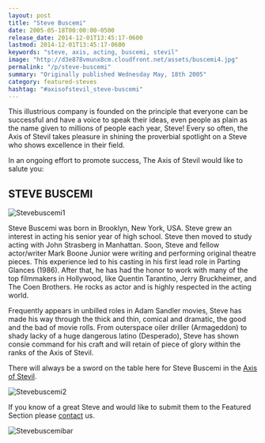 ```yaml
---
layout: post
title: "Steve Buscemi"
date: 2005-05-18T00:00:00-0500
release_date: 2014-12-01T13:45:17-0600
lastmod: 2014-12-01T13:45:17-0600
keywords: "steve, axis, acting, buscemi, stevil"
image: "http://d3e878vmunx8cm.cloudfront.net/assets/buscemi4.jpg"
permalink: "/p/steve-buscemi"
summary: "Originally published Wednesday May, 18th 2005"
category: featured-steves
hashtag: "#axisofstevil_steve-buscemi"
---
```


[id_1]: http://d3e878vmunx8cm.cloudfront.net/assets/buscemi4.jpg "Stevebuscemi1"[id_2]: http://d3e878vmunx8cm.cloudfront.net/assets/buscemi3.jpg "Stevebuscemi2"[id_3]: http://d3e878vmunx8cm.cloudfront.net/assets/buscemimural.gif "Stevebuscemibar"
This illustrious company is founded on the principle that everyone can be successful and have a voice to speak their ideas, even people as plain as the name given to millions of people each year, Steve! Every so often, the Axis of Stevil takes pleasure in shining the proverbial spotlight on a Steve who shows excellence in their field.

In an ongoing effort to promote success, The Axis of Stevil would like to salute you:

## STEVE BUSCEMI ##

![Stevebuscemi1][id_1]

Steve Buscemi was born in Brooklyn, New York, USA. Steve grew an interest in acting his senior year of high school. Steve then moved to study acting with John Strasberg in Manhattan. Soon, Steve and fellow actor/writer Mark Boone Junior were writing and performing original theatre pieces. This experience led to his casting in his first lead role in Parting Glances (1986). After that, he has had the honor to work with many of the top filmmakers in Hollywood, like Quentin Tarantino, Jerry Bruckheimer, and The Coen Brothers. He rocks as actor and is highly respected in the acting world.

Frequently appears in unbilled roles in Adam Sandler movies, Steve has made his way through the thick and thin, comical and dramatic, the good and the bad of movie rolls. From outerspace oiler driller (Armageddon) to shady lacky of a huge dangerous latino (Desperado), Steve has shown consie command for his craft and will retain of piece of glory within the ranks of the Axis of Stevil.

There will always be a sword on the table here for Steve Buscemi in the [Axis of Stevil](/ "Axis of Stevil").

![Stevebuscemi2][id_2]

If you know of a great Steve and would like to submit them to the Featured Section please [contact](/contact) us.

![Stevebuscemibar][id_3]
